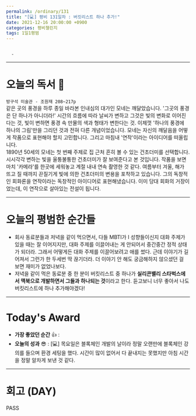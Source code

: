 ```yaml
---
permalink: /ordinary/131
title: "[💻] 평비 131일차 : 버킷리스트 하나 추가!"
date: 2021-12-16 20:00:00 +0900
categories: 평비챌린지
tags: 1일1평범
---
```

```

  - 
```

---
# 오늘의 독서 📕
`방구석 미술관 - 조원재 208~217p`  
같은 곳의 풍경을 하루 종일 바라본 인내심의 대가인 모네는 깨달았습니다. '그곳의 풍경은 단 하나가 아니더라!' 시간의 흐름에 따라 날씨가 변하고 그것은 빛의 변화로 이어진다는 것, 빛이 변하면 풍경 속 만물의 색과 형태가 변한다는 것. 이제껏 '하나의 풍경에 하나의 그림'만을 그리던 것과 전혀 다른 개념이었습니다. 모네는 자신의 깨달음을 어떻게 작품으로 표현해야 할지 고민합니다. 그리고 마침내 '연작'이라는 아이디어를 떠올립니다.  
1890년 50세의 모네는 첫 번째 주제로 집 근처 흔히 볼 수 있는 건초더미를 선택합니다. 시시각각 변하는 빛을 울퉁불퉁한 건초더미가 잘 보여준다고 본 것입니다. 작품을 보면 마치 '카메라'를 한곳에 세워놓고 계절 내내 연속 촬영한 것 같다. 여름부터 겨울, 해가 뜨고 질 때까지 끈질기게 빛에 의한 건초더미의 변용을 포착하고 있습니다. 그의 독창적인 회화론을 연작이라는 독창적인 아이디어로 표현해냈습니다. 이미 당대 회화의 거장이었는데, 이 연작으로 살아있는 전설이 됩니다.

---
# 오늘의 평범한 순간들
- 회사 동료분들과 저녁을 같이 먹으면서, 다들 MBTI가 I 성향들이신지 대화 주제가 있을 때는 잘 이어지지만, 대화 주제를 이끌어내는 게 안되어서 중간중간 정적 상태가 되더라. 그래서 어떻게든 대화 주제를 이끌어보려고 애를 썼다. 근데 이야기가 길어져서 그런가 한 두세번 딱 끊기더라. 더 이야기 안 해도 궁금해하지 않으셨던 걸 보면 재미가 없었나보다.
- 저녁을 같이 먹은 동료분 중 한 분이 버킷리스트 중 하나가 **실리콘밸리 스타벅스에서 맥북으로 개발하면서 그들과 하나되는 것**이라고 한다. 듣고보니 너무 좋아서 나도 버킷리스트에 하나 추가해야겠다!

---
# Today's Award
- **가장 좋았던 순간** 👍 : 
- **오늘의 성과** 😎 : [💻] 목요일은 블록체인 개발의 날이라 정말 오랜만에 블록체인 강의를 들으며 환경 세팅을 했다. 시간이 많이 없어서 다 끝내지는 못했지만 아침 시간을 정말 알차게 보낸 것 같다.

---
# 회고 (DAY)
PASS